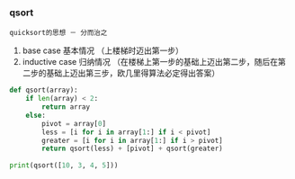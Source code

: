 ### qsort

	quicksort的思想 － 分而治之
1. base case 基本情况 （上楼梯时迈出第一步）
2. inductive case 归纳情况 （在楼梯上第一步的基础上迈出第二步，随后在第二步的基础上迈出第三步，欧几里得算法必定得出答案）
```python
def qsort(array):
	if len(array) < 2:
		return array
	else:
		pivot = array[0]
		less = [i for i in array[1:] if i < pivot]
		greater = [i for i in array[1:] if i > pivot]
		return qsort(less) + [pivot] + qsort(greater)
		
print(qsort([10, 3, 4, 5]))
```
<!--stackedit_data:
eyJoaXN0b3J5IjpbLTE2OTczNDIwMDZdfQ==
-->